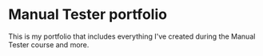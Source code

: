 # Manual Tester portfolio
This is my portfolio that includes everything I've created during the Manual Tester course and more.
